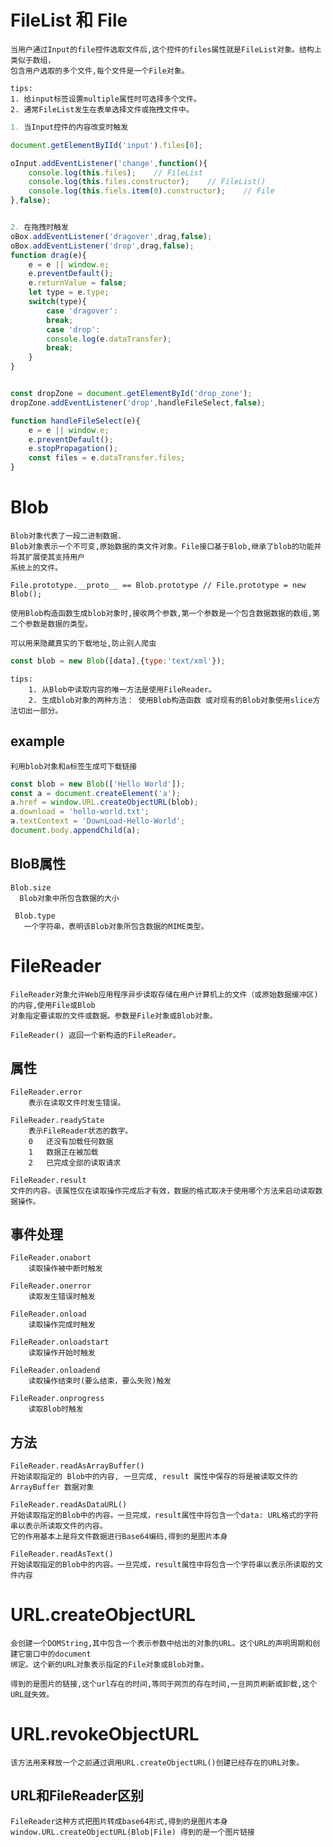 # FileList 和 File
	
	当用户通过Input的file控件选取文件后,这个控件的files属性就是FileList对象。结构上类似于数组，
	包含用户选取的多个文件,每个文件是一个File对象。
	
	tips:
	1. 给input标签设置multiple属性时可选择多个文件。
	2. 通常FileList发生在表单选择文件或拖拽文件中。
```js
1. 当Input控件的内容改变时触发

document.getElementByIId('input').files[0];

oInput.addEventListener('change',function(){
	console.log(this.files);	// FileList
	console.log(this.files.constructor);	// FileList() 
	console.log(this.fiels.item(0).constructor);	// File
},false);


2. 在拖拽时触发
oBox.addEventListener('dragover',drag,false);
oBox.addEventListener('drop',drag,false);
function drag(e){
	e = e || window.e;
	e.preventDefault();
	e.returnValue = false;
	let type = e.type;
	switch(type){
		case 'dragover':
		break;
		case 'drop':
		console.log(e.dataTransfer);
		break;
	}
}


const dropZone = document.getElementById('drop_zone');
dropZone.addEventListener('drop',handleFileSelect,false);

function handleFileSelect(e){
	e = e || window.e;
	e.preventDefault();
	e.stopPropagation();
	const files = e.dataTransfer.files;
}
```

# Blob
	
	Blob对象代表了一段二进制数据.
	Blob对象表示一个不可变,原始数据的类文件对象。File接口基于Blob,继承了blob的功能并将其扩展使其支持用户
	系统上的文件。
	
	File.prototype.__proto__ == Blob.prototype // File.prototype = new Blob();
	
	使用Blob构造函数生成blob对象时,接收两个参数,第一个参数是一个包含数据数据的数组,第二个参数是数据的类型。
	
	可以用来隐藏真实的下载地址,防止别人爬虫
```js
const blob = new Blob([data],{type:'text/xml'});
```
	tips:
		1. 从Blob中读取内容的唯一方法是使用FileReader。
		2. 生成blob对象的两种方法： 使用Blob构造函数 或对现有的Blob对象使用slice方法切出一部分。
	
## example
	
	利用blob对象和a标签生成可下载链接
```js
const blob = new Blob(['Hello World']);
const a = document.createElement('a');
a.href = window.URL.createObjectURL(blob);
a.download = 'hello-world.txt';
a.textContext = 'DownLoad-Hello-World';
document.body.appendChild(a);
```

## BloB属性
	
	Blob.size
	  Blob对象中所包含数据的大小
	  
	 Blob.type
	   一个字符串，表明该Blob对象所包含数据的MIME类型。
	   
# FileReader
	
	FileReader对象允许Web应用程序异步读取存储在用户计算机上的文件（或原始数据缓冲区)的内容,使用File或Blob
	对象指定要读取的文件或数据。参数是File对象或Blob对象。
	
	FileReader() 返回一个新构造的FileReader。
	
## 属性
	
	FileReader.error
		表示在读取文件时发生错误。
		
	FileReader.readyState
		表示FileReader状态的数字。
		0	还没有加载任何数据
		1	数据正在被加载
		2	已完成全部的读取请求
		
	FileReader.result
	文件的内容。该属性仅在读取操作完成后才有效，数据的格式取决于使用哪个方法来启动读取数据操作。
		
## 事件处理
	
	FileReader.onabort
		读取操作被中断时触发
		
	FileReader.onerror
		读取发生错误时触发
		
	FileReader.onload
		读取操作完成时触发
		
	FileReader.onloadstart
		读取操作开始时触发
		
	FileReader.onloadend
		读取操作结束时(要么结束，要么失败)触发
		
	FileReader.onprogress
		读取Blob时触发
		
## 方法
	
	FileReader.readAsArrayBuffer()
	开始读取指定的 Blob中的内容, 一旦完成, result 属性中保存的将是被读取文件的 ArrayBuffer 数据对象
	
	FileReader.readAsDataURL()
	开始读取指定的Blob中的内容。一旦完成，result属性中将包含一个data: URL格式的字符串以表示所读取文件的内容。
	它的作用基本上是将文件数据进行Base64编码,得到的是图片本身
	
	FileReader.readAsText()
	开始读取指定的Blob中的内容。一旦完成，result属性中将包含一个字符串以表示所读取的文件内容
	
# URL.createObjectURL
	
	会创建一个DOMString,其中包含一个表示参数中给出的对象的URL。这个URL的声明周期和创建它窗口中的document
	绑定。这个新的URL对象表示指定的File对象或Blob对象。
	
	得到的是图片的链接,这个url存在的时间,等同于网页的存在时间,一旦网页刷新或卸载,这个URL就失效。
	
# URL.revokeObjectURL
	
	该方法用来释放一个之前通过调用URL.createObjectURL()创建已经存在的URL对象。

## URL和FileReader区别
	
	FileReader这种方式把图片转成base64形式,得到的是图片本身
	window.URL.createObjectURL(Blob|File) 得到的是一个图片链接